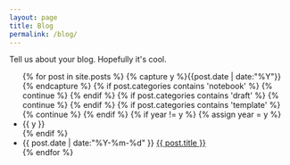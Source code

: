 ```yaml
---
layout: page
title: Blog
permalink: /blog/
---
```


Tell us about your blog. Hopefully it's cool.

<ul class="listing">
{% for post in site.posts %}
  {% capture y %}{{post.date | date:"%Y"}}{% endcapture %}
  {% if post.categories contains 'notebook' %}
  {% continue %}
  {% endif %}
  {% if post.categories contains 'draft' %}
  {% continue %}
  {% endif %}
  {% if post.categories contains 'template' %}
  {% continue %}
  {% endif %}
  {% if year != y %}
    {% assign year = y %}
    <li class="listing-seperator">{{ y }}</li>
  {% endif %}
  <li class="listing-item">
    <time datetime="{{ post.date | date:"%Y-%m-%d" }}">{{ post.date | date:"%Y-%m-%d" }}</time>
    <a href="{{ post.url }}" title="{{ post.title }}">{{ post.title }}</a>
  </li>
{% endfor %}
</ul>
